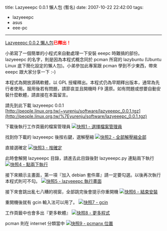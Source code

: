 title: Lazyeeepc 0.0.1 懶人包 (暫名)
date: 2007-10-22 22:42:00
tags: 
- lazyeeepc
- asus
- eee-pc
---

[Lazyeeepc 0.0.2 懶人包](http://yurinfore.blogspot.com/2007/10/lazyeeepc-002.html)<span style="font-weight: bold; color: rgb(255, 0, 0);">已釋出！</span>

小弟寫了一個簡單的小程式來自動處理一下安裝 eeepc 時難搞的部份。lazyeeepc 的名字，則是因為本程式概念同於 pcman 所寫的 lazybuntu (Ubuntu Linux 底下簡化設定的懶人包)。小弟參加此專案跟 pcman 學到不少東西，帶來 eeepc 跟大家分享一下 :-)

本程式為開放源碼軟體，以 GPL 授權釋出。本程式仍為早期釋出版本，通常為先行者使用。服用後若有問題，請節哀並且開機時 F9 還原。如有問題或想要自動安裝什麼軟體，請直接在本篇留言。[](http://www.linux.org.tw/)

請先到此下載 lazyeeepc 0.0.1
[http://people.linux.org.tw/~yurenju/software/lazyeeepc_0.0.1.tgz](http://people.linux.org.tw/%7Eyurenju/software/lazyeeepc_0.0.1.tgz)

下載後執行工作頁籤的檔案管理員
[![快照1 - 選擇檔案管理員](http://farm3.static.flickr.com/2380/1688754319_bb9e082d35.jpg)](http://www.flickr.com/photos/yurenju/1688754319/ "相片分享")

找到你下載的 lazyeeepc 後按右鍵，選解壓縮
[![快照2 - 全部解壓縮全部](http://farm3.static.flickr.com/2060/1688754325_52c571a55b.jpg)](http://www.flickr.com/photos/yurenju/1688754325/ "相片分享")

直接選確定
[![快照3 - 按確定](http://farm3.static.flickr.com/2418/1688754365_04c7cd6157_o.png)](http://www.flickr.com/photos/yurenju/1688754365/ "相片分享")

此時會解開 lazyeeepc 目錄，請進去此目錄後對 lazyeeepc.py 連點兩下執行
[![快照4 - 點兩下執行](http://farm3.static.flickr.com/2034/1688754371_32b19f70ed_o.png)](http://www.flickr.com/photos/yurenju/1688754371/ "相片分享")

接下來顯示主畫面，第一項『加入 debian 套件庫』請一定要勾選。以後再次執行本程式則可不勾。
[![快照5 - lazyeeepc 執行畫面](http://farm3.static.flickr.com/2138/1688754385_c78fb8ad4c_o.png)](http://www.flickr.com/photos/yurenju/1688754385/ "相片分享")

接下來會跳出亂七八糟的視窗，全部跳完後會提示你重開機
[![快照6 - 結束安裝](http://farm3.static.flickr.com/2381/1688754395_e349e49cdd_o.png)](http://www.flickr.com/photos/yurenju/1688754395/ "相片分享")

重開機後就有 gcin 輸入法可以用了。
[![快照7 - gcin](http://farm3.static.flickr.com/2082/1689670374_372787a8e1.jpg)](http://www.flickr.com/photos/yurenju/1689670374/ "相片分享")

工作頁籤中也會多出『更多軟體』
[![快照8 - 更多程式](http://farm3.static.flickr.com/2176/1689670378_205ffd8c4b.jpg)](http://www.flickr.com/photos/yurenju/1689670378/ "相片分享")

pcman 則在 internet 分類當中
[![快照9 - pcmanx 位置](http://farm3.static.flickr.com/2362/1689670386_7baf729d96.jpg)](http://www.flickr.com/photos/yurenju/1689670386/ "相片分享")